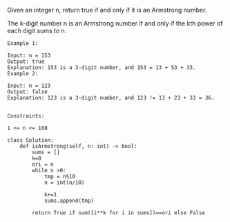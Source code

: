 Given an integer n, return true if and only if it is an Armstrong number.

The k-digit number n is an Armstrong number if and only if the kth power of each digit sums to n.

```
Example 1:

Input: n = 153
Output: true
Explanation: 153 is a 3-digit number, and 153 = 13 + 53 + 33.
Example 2:

Input: n = 123
Output: false
Explanation: 123 is a 3-digit number, and 123 != 13 + 23 + 33 = 36.


Constraints:

1 <= n <= 108
```

```
class Solution:
    def isArmstrong(self, n: int) -> bool:
        sums = []
        k=0
        ori = n
        while n >0:
            tmp = n%10
            n = int(n/10)

            k+=1
            sums.append(tmp)

        return True if sum([i**k for i in sums])==ori else False

```

